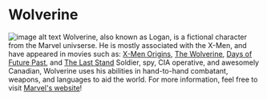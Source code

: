 # Wolverine
![image alt text](http://i.annihil.us/u/prod/marvel/i/mg/9/00/537bcb1133fd7.jpg "imgtext 1")
Wolverine, also known as Logan, is a fictional character from the Marvel univserse. He is mostly associated with the X-Men, and have appeared in movies such as: [X-Men Origins](http://www.imdb.com/title/tt0458525/), [The Wolverine](http://www.imdb.com/title/tt1430132/), [Days of Future Past](http://www.imdb.com/title/tt1877832/), and [The Last Stand](http://www.imdb.com/title/tt0376994/)
 Soldier, spy, CIA operative, and awesomely Canadian, Wolverine uses his abilities in hand-to-hand combatant, weapons, and languages to aid the world.
For more information, feel free to visit [Marvel's website](http://marvel.com/characters/66/wolverine)!

